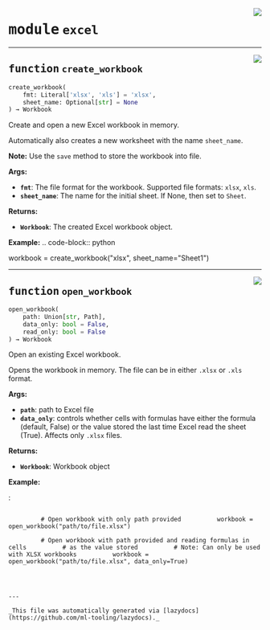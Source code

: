 <!-- markdownlint-disable -->

<a href="https://github.com/robocorp/draft-python-framework/tree/master/libs\excel\src\robo\libs\excel\excel.py#L0"><img align="right" style="float:right;" src="https://img.shields.io/badge/-source-cccccc?style=flat-square"></a>

# <kbd>module</kbd> `excel`





---

<a href="https://github.com/robocorp/draft-python-framework/tree/master/libs\excel\src\robo\libs\excel\excel.py#L9"><img align="right" style="float:right;" src="https://img.shields.io/badge/-source-cccccc?style=flat-square"></a>

## <kbd>function</kbd> `create_workbook`

```python
create_workbook(
    fmt: Literal['xlsx', 'xls'] = 'xlsx',
    sheet_name: Optional[str] = None
) → Workbook
```

Create and open a new Excel workbook in memory. 

Automatically also creates a new worksheet with the name ``sheet_name``. 

**Note:** Use the ``save`` method to store the workbook into file. 



**Args:**
 
 - <b>`fmt`</b>:  The file format for the workbook. Supported file formats: ``xlsx``, ``xls``. 
 - <b>`sheet_name`</b>:  The name for the initial sheet. If None, then set to ``Sheet``. 



**Returns:**
 
 - <b>`Workbook`</b>:  The created Excel workbook object. 



**Example:**
 .. code-block:: python 

 workbook = create_workbook("xlsx", sheet_name="Sheet1") 


---

<a href="https://github.com/robocorp/draft-python-framework/tree/master/libs\excel\src\robo\libs\excel\excel.py#L50"><img align="right" style="float:right;" src="https://img.shields.io/badge/-source-cccccc?style=flat-square"></a>

## <kbd>function</kbd> `open_workbook`

```python
open_workbook(
    path: Union[str, Path],
    data_only: bool = False,
    read_only: bool = False
) → Workbook
```

Open an existing Excel workbook. 

Opens the workbook in memory. The file can be in either ``.xlsx`` or ``.xls`` format. 



**Args:**
 
 - <b>`path`</b>:  path to Excel file 
 - <b>`data_only`</b>:  controls whether cells with formulas have either  the formula (default, False) or the value stored the last time Excel  read the sheet (True). Affects only ``.xlsx`` files. 



**Returns:**
 
 - <b>`Workbook`</b>:  Workbook object 



**Example:**
 

:
``` 

         # Open workbook with only path provided          workbook = open_workbook("path/to/file.xlsx") 

         # Open workbook with path provided and reading formulas in cells          # as the value stored          # Note: Can only be used with XLSX workbooks          workbook = open_workbook("path/to/file.xlsx", data_only=True) 




---

_This file was automatically generated via [lazydocs](https://github.com/ml-tooling/lazydocs)._
